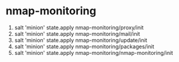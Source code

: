 # nmap-monitoring
1. salt 'minion' state.apply nmap-monitoring/proxy/init
2. salt 'minion' state.apply nmap-monitoring/mail/init
3. salt 'minion' state.apply nmap-monitoring/update/init
4. salt 'minion' state.apply nmap-monitoring/packages/init
5. salt 'minion' state.apply nmap-monitoring/nmap-monitoring/init
